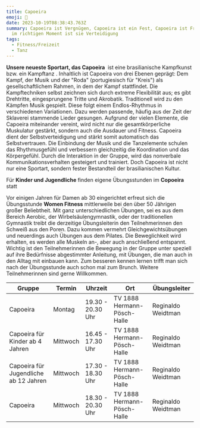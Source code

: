 ```yaml
---
title: Capoeira
emoji: 🥋
date: 2023-10-19T08:38:43.763Z
summary: Capoeira ist Vergnügen, Capoeira ist ein Fest, Capoeira ist Freude…aber
  im richtigen Moment ist sie Verteidigung
tags:
  - Fitness/Freizeit
  - Tanz
---
```

**Unsere neueste Sportart, das Capoeira**  ist eine brasilianische Kampfkunst bzw. ein Kampftanz . Inhaltlich ist Capoeira von drei Ebenen geprägt: Dem Kampf, der Musik und der "Roda" (portugiesisch für "Kreis") als gesellschaftlichem Rahmen, in dem der Kampf stattfindet. Die Kampftechniken selbst zeichnen sich durch extreme Flexibilität aus; es gibt Drehtritte, eingesprungene Tritte und Akrobatik. Traditionell wird zu den Kämpfen Musik gespielt. Diese folgt einem Endlos-Rhythmus in verschiedenen Variationen. Dazu werden passende, häufig aus der Zeit der Sklaverei stammende Lieder gesungen. Aufgrund der vielen Elemente, die Capoeira miteinander vereint, wird nicht nur die gesamtkörperliche Muskulatur gestärkt, sondern auch die Ausdauer und Fitness. Capoeira dient der Selbstverteidigung und stärkt somit automatisch das Selbstvertrauen. Die Einbindung der Musik und die Tanzelemente schulen das Rhythmusgefühl und verbessern gleichzeitig die Koordination und das Körpergefühl. Durch die Interaktion in der Gruppe, wird das nonverbale Kommunikationsverhalten gesteigert und trainiert. Doch Capoeira ist nicht nur eine Sportart, sondern fester Bestandteil der brasilianischen Kultur.

Für **Kinder und Jugendliche** finden eigene Übungsstunden im **Copoeira** statt

Vor einigen Jahren für Damen ab 30 eingerichtet erfreut sich die Übungsstunde **Women Fitness** mittlerweile bei den über 50 Jährigen großer Beliebtheit. Mit ganz unterschiedlichen Übungen, sei es aus dem Bereich Aerobic, der Wirbelsäulengymnastik, oder der traditionellen Gymnastik treibt die derzeitige Übungsleiterin den Teilnehmerinnen den Schweiß aus den Poren. Dazu kommen vermehrt Gleichgewichtsübungen und neuerdings auch Übungen aus dem Pilates. Die Beweglichkeit wird erhalten, es werden alle Muskeln an-, aber auch anschließend entspannt.\
Wichtig ist den Teilnehmerinnen die Bewegung in der Gruppe unter speziell auf ihre Bedürfnisse abgestimmter Anleitung, mit Übungen, die man auch in den Alltag mit einbauen kann. Zum besseren kennen lernen trifft man sich nach der Übungsstunde auch schon mal zum Brunch. Weitere Teilnehmerinnen sind gerne Willkommen.



| G﻿ruppe | T﻿ermin | U﻿hrzeit | O﻿rt | Ü﻿bungsleiter |
| ------------------------------------- | -------- | ----------------- | --------------------------- | ------------------ |
| Capoeira                              | Montag   | 19.30 - 20.30 Uhr | TV 1888 Hermann-Pösch-Halle | Reginaldo Weidtman |
| Capoeira für Kinder ab 4 Jahren       | Mittwoch | 16.45 - 17.30 Uhr | TV 1888 Hermann-Pösch-Halle | Reginaldo Weidtman |
| Capoeira für Jugendliche ab 12 Jahren | Mittwoch | 17.30 - 18.30 Uhr | TV 1888 Hermann-Pösch-Halle | Reginaldo Weidtman |
| Capoeira                              | Mittwoch | 18.30 - 20.30 Uhr | TV 1888 Hermann-Pösch-Halle | Reginaldo Weidtman |